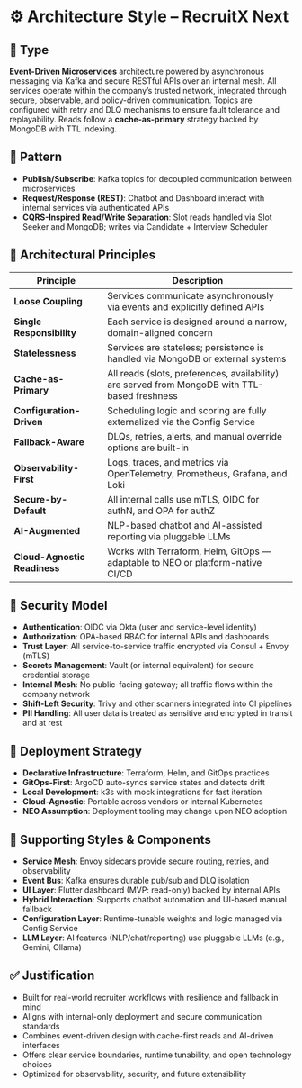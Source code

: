# ⚙️ Architecture Style – RecruitX Next

## 🔧 Type

**Event-Driven Microservices** architecture powered by asynchronous messaging via Kafka and secure RESTful APIs over an
internal mesh.
All services operate within the company’s trusted network, integrated through secure, observable, and policy-driven
communication.
Topics are configured with retry and DLQ mechanisms to ensure fault tolerance and replayability.
Reads follow a **cache-as-primary** strategy backed by MongoDB with TTL indexing.

## 🧱 Pattern

- **Publish/Subscribe**: Kafka topics for decoupled communication between microservices
- **Request/Response (REST)**: Chatbot and Dashboard interact with internal services via authenticated APIs
- **CQRS-Inspired Read/Write Separation**: Slot reads handled via Slot Seeker and MongoDB; writes via Candidate +
  Interview Scheduler

## 📐 Architectural Principles

| Principle                    | Description                                                                                   |
|------------------------------|-----------------------------------------------------------------------------------------------|
| **Loose Coupling**           | Services communicate asynchronously via events and explicitly defined APIs                    |
| **Single Responsibility**    | Each service is designed around a narrow, domain-aligned concern                              |
| **Statelessness**            | Services are stateless; persistence is handled via MongoDB or external systems                |
| **Cache-as-Primary**         | All reads (slots, preferences, availability) are served from MongoDB with TTL-based freshness |
| **Configuration-Driven**     | Scheduling logic and scoring are fully externalized via the Config Service                    |
| **Fallback-Aware**           | DLQs, retries, alerts, and manual override options are built-in                               |
| **Observability-First**      | Logs, traces, and metrics via OpenTelemetry, Prometheus, Grafana, and Loki                    |
| **Secure-by-Default**        | All internal calls use mTLS, OIDC for authN, and OPA for authZ                                |
| **AI-Augmented**             | NLP-based chatbot and AI-assisted reporting via pluggable LLMs                                |
| **Cloud-Agnostic Readiness** | Works with Terraform, Helm, GitOps — adaptable to NEO or platform-native CI/CD                |

## 🔐 Security Model

- **Authentication**: OIDC via Okta (user and service-level identity)
- **Authorization**: OPA-based RBAC for internal APIs and dashboards
- **Trust Layer**: All service-to-service traffic encrypted via Consul + Envoy (mTLS)
- **Secrets Management**: Vault (or internal equivalent) for secure credential storage
- **Internal Mesh**: No public-facing gateway; all traffic flows within the company network
- **Shift-Left Security**: Trivy and other scanners integrated into CI pipelines
- **PII Handling**: All user data is treated as sensitive and encrypted in transit and at rest

## 🚀 Deployment Strategy

- **Declarative Infrastructure**: Terraform, Helm, and GitOps practices
- **GitOps-First**: ArgoCD auto-syncs service states and detects drift
- **Local Development**: k3s with mock integrations for fast iteration
- **Cloud-Agnostic**: Portable across vendors or internal Kubernetes
- **NEO Assumption**: Deployment tooling may change upon NEO adoption

## 🧩 Supporting Styles & Components

- **Service Mesh**: Envoy sidecars provide secure routing, retries, and observability
- **Event Bus**: Kafka ensures durable pub/sub and DLQ isolation
- **UI Layer**: Flutter dashboard (MVP: read-only) backed by internal APIs
- **Hybrid Interaction**: Supports chatbot automation and UI-based manual fallback
- **Configuration Layer**: Runtime-tunable weights and logic managed via Config Service
- **LLM Layer**: AI features (NLP/chat/reporting) use pluggable LLMs (e.g., Gemini, Ollama)

## ✅ Justification

- Built for real-world recruiter workflows with resilience and fallback in mind
- Aligns with internal-only deployment and secure communication standards
- Combines event-driven design with cache-first reads and AI-driven interfaces
- Offers clear service boundaries, runtime tunability, and open technology choices
- Optimized for observability, security, and future extensibility
